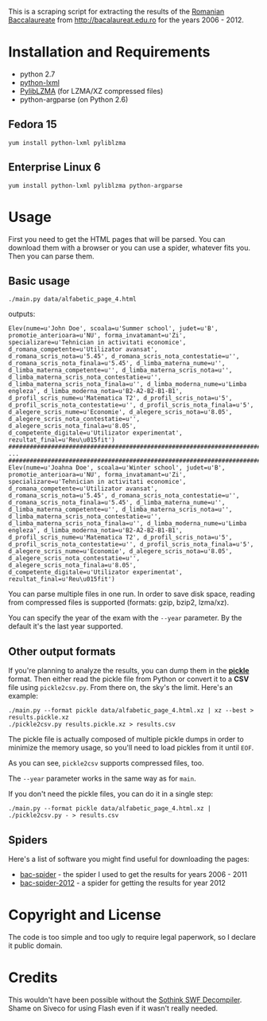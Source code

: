 This is a scraping script for extracting the results of the
[Romanian Baccalaureate][1] from http://bacalaureat.edu.ro for the years
2006 - 2012.

[1]: http://en.wikipedia.org/wiki/Romanian_Baccalaureate

Installation and Requirements
=============================

 - python 2.7
 - [python-lxml](http://lxml.de/)
 - [PylibLZMA](https://launchpad.net/pyliblzma) (for LZMA/XZ compressed files)
 - python-argparse (on Python 2.6)

Fedora 15
---------

    yum install python-lxml pyliblzma

Enterprise Linux 6
------------------

    yum install python-lxml pyliblzma python-argparse


Usage
=====

First you need to get the HTML pages that will be parsed. You can download them
with a browser or you can use a spider, whatever fits you. Then you can parse
them.


Basic usage
-----------

    ./main.py data/alfabetic_page_4.html

outputs:

    Elev(nume=u'John Doe', scoala=u'Summer school', judet=u'B', promotie_anterioara=u'NU', forma_invatamant=u'Zi', specializare=u'Tehnician in activitati economice', d_romana_competente=u'Utilizator avansat', d_romana_scris_nota=u'5.45', d_romana_scris_nota_contestatie=u'', d_romana_scris_nota_finala=u'5.45', d_limba_materna_nume=u'', d_limba_materna_competente=u'', d_limba_materna_scris_nota=u'', d_limba_materna_scris_nota_contestatie=u'', d_limba_materna_scris_nota_finala=u'', d_limba_moderna_nume=u'Limba engleza', d_limba_moderna_nota=u'B2-A2-B2-B1-B1', d_profil_scris_nume=u'Matematica T2', d_profil_scris_nota=u'5', d_profil_scris_nota_contestatie=u'', d_profil_scris_nota_finala=u'5', d_alegere_scris_nume=u'Economie', d_alegere_scris_nota=u'8.05', d_alegere_scris_nota_contestatie=u'', d_alegere_scris_nota_finala=u'8.05', d_competente_digitale=u'Utilizator experimentat', rezultat_final=u'Reu\u015fit')
    #######################################################################
    ...
    #######################################################################
    Elev(nume=u'Joahna Doe', scoala=u'Winter school', judet=u'B', promotie_anterioara=u'NU', forma_invatamant=u'Zi', specializare=u'Tehnician in activitati economice', d_romana_competente=u'Utilizator avansat', d_romana_scris_nota=u'5.45', d_romana_scris_nota_contestatie=u'', d_romana_scris_nota_finala=u'5.45', d_limba_materna_nume=u'', d_limba_materna_competente=u'', d_limba_materna_scris_nota=u'', d_limba_materna_scris_nota_contestatie=u'', d_limba_materna_scris_nota_finala=u'', d_limba_moderna_nume=u'Limba engleza', d_limba_moderna_nota=u'B2-A2-B2-B1-B1', d_profil_scris_nume=u'Matematica T2', d_profil_scris_nota=u'5', d_profil_scris_nota_contestatie=u'', d_profil_scris_nota_finala=u'5', d_alegere_scris_nume=u'Economie', d_alegere_scris_nota=u'8.05', d_alegere_scris_nota_contestatie=u'', d_alegere_scris_nota_finala=u'8.05', d_competente_digitale=u'Utilizator experimentat', rezultat_final=u'Reu\u015fit')

You can parse multiple files in one run. In order to save disk space, reading
from compressed files is supported (formats: gzip, bzip2, lzma/xz).

You can specify the year of the exam with the `--year` parameter. By the
default it's the last year supported.

Other output formats
--------------------

If you're planning to analyze the results, you can dump them in the
**[pickle]** format. Then either read the pickle file from Python or convert it
to a **CSV** file using `pickle2csv.py`. From there on, the sky's the limit.
Here's an example:

    ./main.py --format pickle data/alfabetic_page_4.html.xz | xz --best > results.pickle.xz
    ./pickle2csv.py results.pickle.xz > results.csv

The pickle file is actually composed of multiple pickle dumps in order to
minimize the memory usage, so you'll need to load pickles from it until `EOF`.

As you can see, `pickle2csv` supports compressed files, too.

The `--year` parameter works in the same way as for `main`.

If you don't need the pickle files, you can do it in a single step:

    ./main.py --format pickle data/alfabetic_page_4.html.xz | ./pickle2csv.py - > results.csv

[pickle]: http://docs.python.org/library/pickle.html

Spiders
-------

Here's a list of software you might find useful for downloading the pages:

 * [bac-spider](https://github.com/ciupicri/bac-spider) - the spider I used to
   get the results for years 2006 - 2011
 * [bac-spider-2012](https://github.com/diana-coman/bac-spider-2012) - a
   spider for getting the results for year 2012

Copyright and License
=====================

The code is too simple and too ugly to require legal paperwork, so I declare
it public domain.


Credits
=======

This wouldn't have been possible without the [Sothink SWF Decompiler][2].
Shame on Siveco for using Flash even if it wasn't really needed.

[2]: http://www.sothink.com/product/flashdecompiler/
